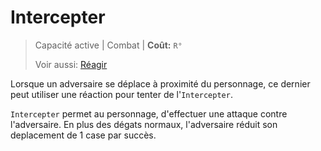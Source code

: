 # Intercepter

> Capacité active \| Combat \| **Coût:** `R°`
>
> Voir aussi: [Réagir](https://trello.com/c/ZWO9M2ej)

Lorsque un adversaire se déplace à proximité du personnage, ce dernier peut utiliser une réaction pour tenter de l'`Intercepter`.

`Intercepter` permet au personnage, d'effectuer une attaque contre l'adversaire. En plus des dégats normaux, l'adversaire réduit son deplacement de 1 case par succès.

